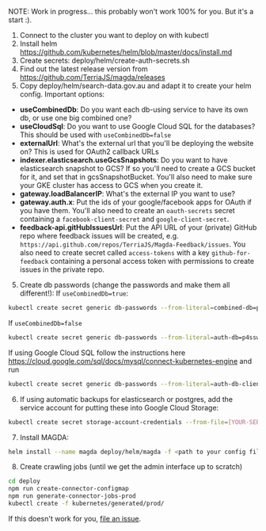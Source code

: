 NOTE: Work in progress... this probably won't work 100% for you. But it's a start :).

1. Connect to the cluster you want to deploy on with kubectl
2. Install helm https://github.com/kubernetes/helm/blob/master/docs/install.md
3. Create secrets: deploy/helm/create-auth-secrets.sh
4. Find out the latest release version from https://github.com/TerriaJS/magda/releases
5. Copy deploy/helm/search-data.gov.au and adapt it to create your helm config. Important options:

* **useCombinedDb**: Do you want each db-using service to have its own db, or use one big combined one?
* **useCloudSql**: Do you want to use Google Cloud SQL for the databases? This should be used with `useCombinedDb=false`
* **externalUrl**: What's the external url that you'll be deploying the website on? This is used for OAuth2 callback URLs
* **indexer.elasticsearch.useGcsSnapshots**: Do you want to have elasticsearch snapshot to GCS? If so you'll need to create a GCS bucket for it, and set that in gcsSnapshotBucket. You'll also need to make sure your GKE cluster has access to GCS when you create it.
* **gateway.loadBalancerIP**: What's the external IP you want to use?
* **gateway.auth.x**: Put the ids of your google/facebook apps for OAuth if you have them. You'll also need to create an `oauth-secrets` secret containing a `facebook-client-secret` and `google-client-secret`.
* **feedback-api.gitHubIssuesUrl**: Put the API URL of your (private) GitHub repo where feedback issues will be created, e.g. `https://api.github.com/repos/TerriaJS/Magda-Feedback/issues`. You also need to create secret called `access-tokens` with a key `github-for-feedback` containing a personal access token with permissions to create issues in the private repo.

5. Create db passwords (change the passwords and make them all different!):
   If `useCombinedDb=true`:

```bash
kubectl create secret generic db-passwords --from-literal=combined-db=p4ssw0rd --from-literal=combined-db-client=p4ssw0rd --from-literal=authorization-db-client=p4ssw0rd --from-literal=discussions-db-client=p4ssw0rd --from-literal=session-db-client=p4ssw0rd --from-literal=registry-db-client=p4ssw0rd
```

If `useCombinedDb=false`

```bash
kubectl create secret generic db-passwords --from-literal=auth-db=p4ssw0rd --from-literal=discussions-db=p4ssw0rd --from-literal=session-db=p4ssw0rd  --from-literal=registry-db=p4ssw0rd --from-literal=auth-db-client=p4ssw0rd --from-literal=discussions-db-client=p4ssw0rd --from-literal=session-db-client=p4ssw0rd --from-literal=registry-db-client=p4ssw0rd 
```

If using Google Cloud SQL follow the instructions here https://cloud.google.com/sql/docs/mysql/connect-kubernetes-engine and run

```bash
kubectl create secret generic db-passwords --from-literal=auth-db-client=p4ssw0rd --from-literal=session-db-client=p4ssw0rd --from-literal=registry-db-client=p4ssw0rd
```

6. If using automatic backups for elasticsearch or postgres, add the service account for putting these into Google Cloud Storage:

```bash
kubectl create secret storage-account-credentials --from-file=[YOUR-SERVICE-ACCOUNT-JSON]
```

7. Install MAGDA:

```bash
helm install --name magda deploy/helm/magda -f <path to your config file>
```

8. Create crawling jobs (until we get the admin interface up to scratch)

```bash
cd deploy
npm run create-connector-configmap
npm run generate-connector-jobs-prod
kubectl create -f kubernetes/generated/prod/
```

If this doesn't work for you, [file an issue](https://github.com/TerriaJS/magda/issues).
